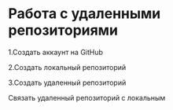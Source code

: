 # Работа с удаленными репозиториями

1.Создать аккаунт на GitHub

2.Создать локальный репозиторий

3.Создать удаленный репозиторий

Связать удаленный репозиторий с локальным